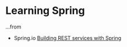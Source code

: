 # Learning Spring

...from

* Spring.io [Building REST services with Spring](https://spring.io/guides/tutorials/rest/)
